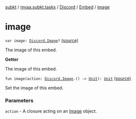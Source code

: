 [subkt](../../../index.md) / [myaa.subkt.tasks](../../index.md) / [Discord](../index.md) / [Embed](index.md) / [image](./image.md)

# image

`var image: `[`Discord.Image`](../-image/index.md)`?` [(source)](https://github.com/Myaamori/SubKt/blob/0.1.19/src/main/kotlin/myaa/subkt/tasks/discordtask.kt#L293)

The image of this embed.

**Getter**

The image of this embed.

`fun image(action: `[`Discord.Image`](../-image/index.md)`.() -> `[`Unit`](https://kotlinlang.org/api/latest/jvm/stdlib/kotlin/-unit/index.html)`): `[`Unit`](https://kotlinlang.org/api/latest/jvm/stdlib/kotlin/-unit/index.html) [(source)](https://github.com/Myaamori/SubKt/blob/0.1.19/src/main/kotlin/myaa/subkt/tasks/discordtask.kt#L350)

Set the image of this embed.

### Parameters

`action` - A closure acting on an [Image](../-image/index.md) object.
